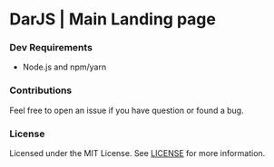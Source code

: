 # DarJS | Main Landing page 

### Dev Requirements

- Node.js and npm/yarn

### Contributions

Feel free to open an issue if you have question or found a bug.

### License

Licensed under the MIT License. See [LICENSE](LICENSE) for more information.
